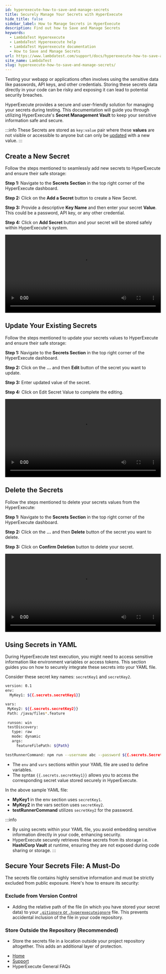 ```yaml
---
id: hyperexecute-how-to-save-and-manage-secrets
title: Securely Manage Your Secrets with HyperExecute
hide_title: false
sidebar_label: How to Manage Secrets in HyperExecute
description: Find out how to Save and Manage Secrets
keywords:
  - LambdaTest Hyperexecute
  - LambdaTest Hyperexecute help
  - LambdaTest Hyperexecute documentation
  - How to Save and Manage Secrets
url: https://www.lambdatest.com/support/docs/hyperexecute-how-to-save-and-manage-secrets/
site_name: LambdaTest
slug: hyperexecute-how-to-save-and-manage-secrets/
---
```


<script type="application/ld+json"
      dangerouslySetInnerHTML={{ __html: JSON.stringify({
       "@context": "https://schema.org",
        "@type": "BreadcrumbList",
        "itemListElement": [{
          "@type": "ListItem",
          "position": 1,
          "name": "Home",
          "item": "https://www.lambdatest.com"
        },{
          "@type": "ListItem",
          "position": 2,
          "name": "Support",
          "item": "https://www.lambdatest.com/support/docs/"
        },{
          "@type": "ListItem",
          "position": 3,
          "name": "Integrations",
          "item": "https://www.lambdatest.com/support/docs/hyperexecute-how-to-save-and-manage-secrets/"
        }]
      })
    }}
></script>

Testing your webapp or applications often involves using the sensitive data like passwords, API keys, and other credentials. Storing these secrets data directly in your code can be risky and exposing it can lead to potential security breaches.

HyperExecute provides a secure and user-friendly solution for managing your secrets during testing. This documentation will guide you through utilizing HyperExecute's **Secret Management Vault** to keep your sensitive information safe and secure.

:::info
These Secrets are stored as `key:value` pair where these **values** are not visible or accessible to anyone but can only be [updated](/support/docs/hyperexecute-how-to-save-and-manage-secrets/#update-your-existing-secrets) with a new value.
:::

## Create a New Secret

Follow the steps mentioned to seamlessly add new secrets to HyperExecute and ensure their safe storage:

**Step 1:** Navigate to the **Secrets Section** in the top right corner of the HyperExecute dashboard.

**Step 2:** Click on the **Add a Secret** button to create a New Secret.

**Step 3:** Provide a descriptive **Key Name** and then enter your secret **Value**. This could be a password, API key, or any other credential.

**Step 4:** Click on **Add Secret** button and your secret will be stored safely within HyperExecute's system.

<!-- <img loading="lazy" src={require('../assets/images/hyperexecute/knowledge-base/secrets/3.png').default} alt="Image"  
className="doc_img"/> -->
<!-- <img loading="lazy" src={require('../assets/images/hyperexecute/knowledge-base/secrets/4.png').default} alt="Image"  style={{width: '600px',}} className="doc_img"/> -->
<!-- <img loading="lazy" src={require('../assets/images/hyperexecute/knowledge-base/secrets/5.png').default} alt="Image"  style={{width: '600px',}} className="doc_img"/> -->

<video class="right-side" width="100%" controls id="vid">
<source src= {require('../assets/videos/hyperexecute/knowledge-base/secrets/add-secret.mp4').default} type="video/mp4" />
</video>

## Update Your Existing Secrets

Follow the steps mentioned to update your secrets values to HyperExecute and ensure their safe storage:

**Step 1:** Navigate to the **Secrets Section** in the top right corner of the HyperExecute dashboard.

**Step 2:** Click on the **...** and then **Edit** button of the secret you want to update.

**Step 3:** Enter updated value of the secret.

**Step 4:** Click on Edit Secret Value to complete the editing.

<!-- <img loading="lazy" src={require('../assets/images/hyperexecute/knowledge-base/secrets/3.png').default} alt="Image"  
className="doc_img"/>
<img loading="lazy" src={require('../assets/images/hyperexecute/knowledge-base/secrets/39.png').default} alt="Image"  
className="doc_img"/>
<img loading="lazy" src={require('../assets/images/hyperexecute/knowledge-base/secrets/40.png').default} alt="Image"  
className="doc_img"/> -->

<video class="right-side" width="100%" controls id="vid">
<source src= {require('../assets/videos/hyperexecute/knowledge-base/secrets/update-secret.mp4').default} type="video/mp4" />
</video>

## Delete the Secrets

Follow the steps mentioned to delete your secrets values from the HyperExecute:

**Step 1:** Navigate to the **Secrets Section** in the top right corner of the HyperExecute dashboard.

**Step 2:** Click on the **...** and then **Delete** button of the secret you want to delete.

**Step 3:** Click on **Confirm Deletion** button to delete your secret.

<!-- <img loading="lazy" src={require('../assets/images/hyperexecute/knowledge-base/secrets/3.png').default} alt="Image"  
className="doc_img"/>
<img loading="lazy" src={require('../assets/images/hyperexecute/knowledge-base/secrets/39.png').default} alt="Image"  
className="doc_img"/> -->

<video class="right-side" width="100%" controls id="vid">
<source src= {require('../assets/videos/hyperexecute/knowledge-base/secrets/delete-secret.mp4').default} type="video/mp4" />
</video>

## Using Secrets in YAML

During HyperExecute test execution, you might need to access sensitive information like environment variables or access tokens. This section guides you on how to securely integrate these secrets into your YAML file.

Consider these secret key names: `secretKey1` and `secretKey2`.

```bash
version: 0.1
env:
  MyKey1: ${{.secrets.secretKey1}}

vars:
 MyKey2: ${{.secrets.secretKey2}}
 Path: /java/files*.feature
 
 runson: win
 testDiscovery:
   type: raw
   mode: dynamic
   args:
     featureFilePath: ${Path}
     
testRunnerCommand: npm run --username abc --password ${{.secrets.SecretKey2}}
```

- The `env` and `vars` sections within your YAML file are used to define variables.
- The syntax `{{.secrets.secretKey1}}` allows you to access the corresponding secret value stored securely in HyperExecute.

In the above sample YAML file:

- **MyKey1** in the env section uses `secretKey1`.
- **MyKey2** in the vars section uses `secretKey2`.
- **testRunnerCommand** utilizes `secretKey2` for the password.

<!-- Since we do not have SecretKey3 saved. CLI will error out with “**SecretKey3 not found in vault.**“ -->

:::info
- By using secrets within your YAML file, you avoid embedding sensitive information directly in your code, enhancing security.
- HyperExecute securely retrieves these secrets from its storage i.e. **HashiCorp Vault** at runtime, ensuring they are not exposed during code sharing or storage.
:::

## Secure Your Secrets File: A Must-Do

The secrets file contains highly sensitive information and must be strictly excluded from public exposure. Here's how to ensure its security:

### Exclude from Version Control

- Adding the relative path of the file (in which you have stored your secret data) to your [`.gitignore` or `.hyperexecuteignore`](/support/docs/hyperexecute-gitignore/) file. This prevents accidental inclusion of the file in your code repository.

### Store Outside the Repository (Recommended)

- Store the secrets file in a location outside your project repository altogether. This adds an additional layer of protection.

<nav aria-label="breadcrumbs">
  <ul className="breadcrumbs">
    <li className="breadcrumbs__item">
      <a className="breadcrumbs__link" target="_self" href="https://www.lambdatest.com">
        Home
      </a>
    </li>
    <li className="breadcrumbs__item">
      <a className="breadcrumbs__link" target="_self" href="https://www.lambdatest.com/support/docs/">
        Support
      </a>
    </li>
    <li className="breadcrumbs__item breadcrumbs__item--active">
      <span className="breadcrumbs__link">
       HyperExecute General FAQs
      </span>
    </li>
  </ul>
</nav>